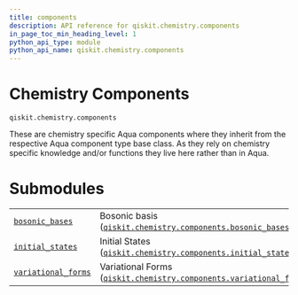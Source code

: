 ```yaml
---
title: components
description: API reference for qiskit.chemistry.components
in_page_toc_min_heading_level: 1
python_api_type: module
python_api_name: qiskit.chemistry.components
---
```


<span id="module-qiskit.chemistry.components" />

<span id="qiskit-chemistry-components" />

<span id="chemistry-components-qiskit-chemistry-components" />

# Chemistry Components

<span id="module-qiskit.chemistry.components" />

`qiskit.chemistry.components`

These are chemistry specific Aqua components where they inherit from the respective Aqua component type base class. As they rely on chemistry specific knowledge and/or functions they live here rather than in Aqua.

# Submodules

|                                                                                                                                                                           |                                                                                                                                                                                                                           |
| ------------------------------------------------------------------------------------------------------------------------------------------------------------------------- | ------------------------------------------------------------------------------------------------------------------------------------------------------------------------------------------------------------------------- |
| [`bosonic_bases`](qiskit.chemistry.components.bosonic_bases#module-qiskit.chemistry.components.bosonic_bases "qiskit.chemistry.components.bosonic_bases")                 | Bosonic basis ([`qiskit.chemistry.components.bosonic_bases`](qiskit.chemistry.components.bosonic_bases#module-qiskit.chemistry.components.bosonic_bases "qiskit.chemistry.components.bosonic_bases"))                     |
| [`initial_states`](qiskit.chemistry.components.initial_states#module-qiskit.chemistry.components.initial_states "qiskit.chemistry.components.initial_states")             | Initial States ([`qiskit.chemistry.components.initial_states`](qiskit.chemistry.components.initial_states#module-qiskit.chemistry.components.initial_states "qiskit.chemistry.components.initial_states"))                |
| [`variational_forms`](qiskit.chemistry.components.variational_forms#module-qiskit.chemistry.components.variational_forms "qiskit.chemistry.components.variational_forms") | Variational Forms ([`qiskit.chemistry.components.variational_forms`](qiskit.chemistry.components.variational_forms#module-qiskit.chemistry.components.variational_forms "qiskit.chemistry.components.variational_forms")) |

